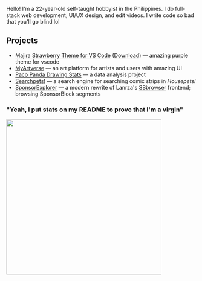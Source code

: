 Hello! I'm a 22-year-old self-taught hobbyist in the Philippines. I do full-stack web development, UI/UX design, and edit videos. I write code so bad that you'll go blind lol

## Projects

- [Majira Strawberry Theme for VS Code][msvsc] ([Download][msvsm]) — amazing purple theme for vscode
- [MyArtverse][mav] — an art platform for artists and users with amazing UI
- [Paco Panda Drawing Stats][pds] — a data analysis project
- [Searchpets!][sp] — a search engine for searching comic strips in *Housepets!*
- [SponsorExplorer][se] — a modern rewrite of Lanrza's [SBbrowser][sbb] frontend; browsing SponsorBlock segments

### "Yeah, I put stats on my README to prove that I'm a virgin"

<img src="https://github-readme-stats.vercel.app/api/top-langs/?username=kurojifusky&layout=compact&theme=dark&langs_count=10&hide_border=true&include_all_commits=true&card_width=375&hide=json,CSS,html" width="410">

[se]: https://github.com/kurojifusky/SponsorExplorer
[sbb]: https://github.com/Lartza/SBbrowser
[mav]: https://github.com/MyArtverse-Project/MyArtverse
[sp]: https://github.com/fusky-labs/searchpets
[msvsc]: https://github.com/kurojifusky/majira-strawberry-vscode-theme
[msvsm]: https://marketplace.visualstudio.com/items?itemName=KurojiFusky.majira-strawberry-vscode
[pds]: https://github.com/kurojifusky/pacopanda-drawing-stats
